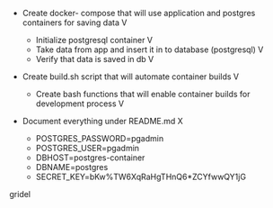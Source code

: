 - Create docker- compose that will use application and postgres containers for saving data V
    - Initialize postgresql container V
    - Take data from app and insert it in to database (postgresql) V
    - Verify that data is saved in db V
- Create build.sh script that will automate container builds V
    - Create bash functions that will enable container builds for development process V
- Document everything under README.md X




    - POSTGRES_PASSWORD=pgadmin
    - POSTGRES_USER=pgadmin
    - DBHOST=postgres-container
    - DBNAME=postgres
    - SECRET_KEY=bKw%TW6XqRaHgTHnQ6*ZCYfwwQY1jG



gridel

